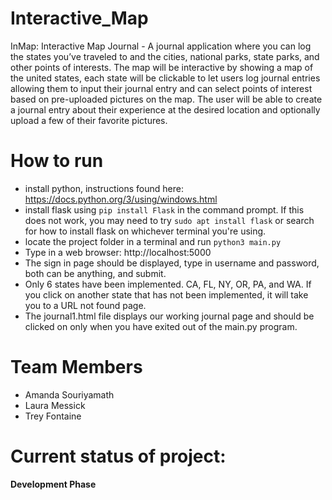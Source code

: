 # Interactive_Map
InMap: Interactive Map Journal - A journal application where you can log the states
you’ve traveled to and the cities, national parks, state parks, and other points of interests.
The map will be interactive by showing a map of the united states, each state will be clickable to let users 
log journal entries allowing them to input their journal entry and can select points of interest based on pre-uploaded pictures on the map.
The user will be able to create a journal entry about their experience at the desired location and optionally upload a few of their favorite pictures.

# How to run
* install python, instructions found here: https://docs.python.org/3/using/windows.html
* install flask using ```pip install Flask``` in the command prompt. If this does not work, you may need
    to try ```sudo apt install flask``` or search for how to install flask on whichever terminal you're using.
* locate the project folder in a terminal and run ```python3 main.py```
* Type in a web browser: http://localhost:5000
* The sign in page should be displayed, type in username and password, both can be anything, and submit.
* Only 6 states have been implemented. CA, FL, NY, OR, PA, and WA. If you click on another state that has not
    been implemented, it will take you to a URL not found page.
* The journal1.html file displays our working journal page and should be clicked on only when you have
    exited out of the main.py program.

# Team Members
* Amanda Souriyamath
* Laura Messick
* Trey Fontaine

# Current status of project:
**Development Phase**
